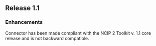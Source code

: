 ## Release 1.1 ##

### Enhancements ###

Connector has been made compliant with the NCIP 2 Toolkit v. 1.1 core release and is not backward compatible.